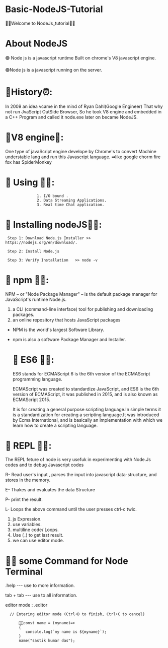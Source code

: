 # Basic-NodeJS-Tutorial
💖💖Welcome to NodeJs_tutorial💖💖

   # About NodeJS
  🟢 Node js is a javascript runtime Built on chrome's V8 javascript engine.
  
   🟢Node js is a javascript running on the server.
   
# 📌History⏰:
In 2009 an idea vcame in the mind of Ryan Dahl(Google Engineer) That why not run JvaScript OutSide Browser, So he took V8 engine and embedded in a C++ Program and called it node.exe later on became NodeJS.
    
  #  📌V8 engine📗: 
  One type of javaScript engine develope by Chrome's to convert Machine understable lang and run this Javascript language.
    ➡like google chorm fire fox has SpiderMonkey
    
  #  📌 Using 🐱‍🚀:
                  1. I/O bound .
                  2. Data Streaming Applications.
                  3. Real time Chat application.
     
   # 📌 Installing nodeJS🐱‍🚀:
     Step 1: Download Node.js Installer >> https://nodejs.org/en/download/.
     
     Step 2: Install Node.js 
     
     Step 3: Verify Installation   >> node -v
   
 #  📌 npm 🐱‍🚀: 
 NPM – or "Node Package Manager" – is the default package manager for JavaScript's runtime Node.js.
 
1. a CLI (command-line interface) tool for publishing and downloading packages.
2. an online repository that hosts JavaScript packages

* NPM is the world's largest Software Library.
* npm is also a software Package Manager and Installer.
 

  # 📌 ES6 🐱‍🚀: 
  ES6 stands for ECMAScript 6 is the 6th version of the ECMAScript programming language.

   ECMAScript was created to standardize JavaScript, and ES6 is the 6th version of ECMAScript, it was published in 2015, and is also known as ECMAScript 2015.
   
   It is for creating a general purpose scripting language.In simple terms it is a standardization for creating a scripting language.It was introduced by Ecma International, and is basically an implementation with which we learn how to create a scripting language. 

 #  📌 REPL 🐱‍🚀: 
 The REPL feture of node is very usefuk in experimenting with Node.Js codes and to debug Javascript codes
       
   R- Read user's input , parses the input into javascript data-structure, and stores in the memory.
   
   E- Thakes and evaluates the data Structure
   
   P- print the result.
   
   L- Loops the above command until the user presses ctrl-c twic.

   1. js Expression.
   2. use variables.
   3. multiline code/ Loops.
   4. Use (_) to get last result.
   5. we can use editor mode.

 #  📸🐱 some Command for Node Terminal
   .help --- use to more information.
   
   tab + tab --- use to all information.
   
   editor mode :  .editor
   
      // Entering editor mode (Ctrl+D to finish, Ctrl+C to cancel)

          🐱‍👤const name = (myname)=>
          {
             console.log(`my name is ${myname}`);
          }
          name("sastik kumar das");

